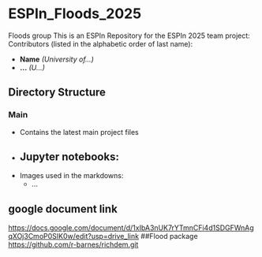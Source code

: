 # ESPIn_Floods_2025
Floods group
This is an ESPIn Repository for the ESPIn 2025 team project:
Contributors (listed in the alphabetic order of last name): 
- **Name**          *(University of...)*
- **...**          *(U...)*

## Directory Structure
### Main
- Contains the latest main project files
- Jupyter notebooks: 
  - 
- Images used in the markdowns: 
  - ...

## google document link
https://docs.google.com/document/d/1xIbA3nUK7rYTmnCFi4d1SDGFWnAgqXOj3CmoP0SIK0w/edit?usp=drive_link 
 ##Flood package
 https://github.com/r-barnes/richdem.git
